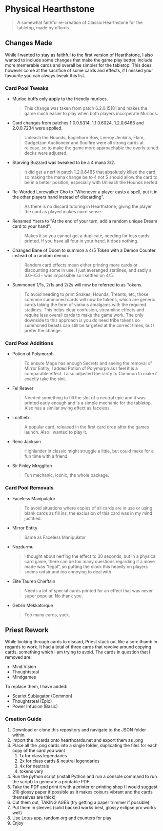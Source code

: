 # Physical Hearthstone

> A somewhat faithful re-creation of Classic Hearthstone for the tabletop, made by oflords

## Changes Made

While I wanted to stay as faithful to the first version of Hearthstone, I also wanted to include some changes that make the game play better, include more memerable cards and overall be simpler for the tabletop. This does however come at the sacrifice of some cards and effects, if I missed your favourite you can always tweak this list.

### Card Pool Tweaks

* Murloc buffs only apply to the friendly murlocs.
    > This change was taken from patch 6.2.0.15181 and makes the game much easier to play when both players incorperate Murlocs.
* Card changes from patches 1.0.0.5314, 1.1.0.6024, 1.2.0.6485 and 2.0.0.7234 were applied.
    > Unleash the Hounds, Eaglehorn Bow, Leeroy Jenkins, Flare, Gadgetzan Auctioneer and Soulfire were all strong cards at release, so to make the game more approachable the overly tuned decks were adjusted.
* Starving Buzzard was tweaked to be a 4 mana 3/2.
    > It did get a nerf in patch 1.2.0.6485 that absolutely killed the card, so making the mana change be to 4 not 5 should allow the card to be in a better position, especially with Unleash the Hounds nerfed.
* Re-Worded Lorewalker Cho to "Whenever a player casts a spell, put it in the other players hand instead of discarding".
    > As there is no discard tutoring in Hearthstone, giving the player the card as played makes more sense.
* Renamed Ysera to "At the end of your turn, add a random unique Dream card to your hand".
    > Makes it so you cannot get a duplicate, needing for less cards printed. If you have all four in your hand, it does nothing.
* Changed Bane of Doom to summon a 4/5 Token with a Demon Counter instead of a random demon.
    > Random card effects mean either printing more cards or discounting some in use. I just averanged statlines, and sadly a 3.6~/5.1~ was impossible so I settled on 4/5.
* Summoned 1/1s, 2/1s and 2/2s will now be referred to as Tokens.
    > To avoid needing to print Snakes, Hounds, Treants, etc, those common summoned cards will now be tokens, which are generic cards taking the form of various amalgams with the required statlines. This helps clear confusion, streamline effects and require less overall cards to make the game work. The only downside to this approach is you do need tribe tokens so summoned beasts can still be targeted at the correct times, but I prefer the change.

### Card Pool Additions

* Potion of Polymorph
    > To ensure Mage has enough Secrets and seeing the removal of Mirror Entity, I added Potion of Polymorph as I feel it is a comparable effect. I also adjusted the rarity to Common to make it exactly take the slot.
* Fel Reaver
    > Needed something to fill the slot of a neutral epic and it was printed early enough and is a simple mechanic for the tabletop. Also has a similar swing effect as faceless.
* Loatheb
    > A popular card, released in the first card drop after the games launch. Also I wanted to play it.
* Reno Jackson
    > Highlander in classic might struggle a little, but could make for a fun time with a friend.
* Sir Finley Mrrgglton
    > Fun mechanic, iconic, the whole package.

### Card Pool Removals

* Faceless Manipulator
    > To avoid situations where copies of all cards are in use or using blank cards as fill ins, the exclusion of this card was in my mind justified.
* Mirror Entity
    > Same as Faceless Manipulator
* Nozdurmu
    > I thought about nerfing the effect to 30 seconds, but in a physical card game, there can be too many questions regarding if a move made was "legal", so putting the clock this heavily on players seems unfair and too annoying to deal with.
* Elite Tauren Chieftain
    > Needs a lot of special cards printed for an effect that was never super popular. No thank you.
* Geblin Mekkatorque
    > Too many cards, yuck.

## Priest Rework

While looking through cards to discard, Priest stuck out like a sore thumb in regards to work. It had a total of three cards that revolve around copying cards, something which I am trying to avoid. The cards in question that I removed are:

* Mind Vision
* Thoughtsteal
* Mindgames

To replace them, I have added:

* Scarlet Subjugator (Common)
* Thoughtsteal (Epic)
* Power Infusion (Basic)

### Creation Guide

1. Download or clone this repository and navigate to the JSON folder within.
2. Import the .hcards onto hearthcards.net and export them as .png
3. Place all the .png cards into a single folder, duplicating the files for each copy of the card you want
    1. 1x for class legendaries
    2. 2x for class cards & neutral legendaries
    3. 4x for neutrals
    4. tokens vary
4. Run the python script (install Python and run a console command to run the script) to generate a printable PDF
5. Take the PDF and print it with a printer or printing shop (I would suggest 210 glossy paper if possible as it makes colours vibrant and the cards themselves are thick)
6. Cut them out, TAKING AGES (try getting a paper trimmer if possible)
7. Put them in sleeves (solid backed works best, glossy eclipse pro works well)
8. Use Lotus app, random.org and counters for play
9. Enjoy
